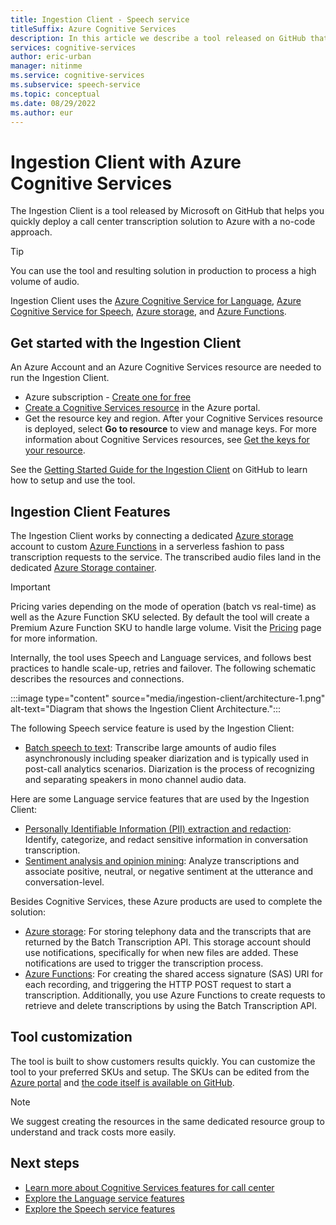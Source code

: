 ```yaml
---
title: Ingestion Client - Speech service
titleSuffix: Azure Cognitive Services
description: In this article we describe a tool released on GitHub that enables customers push audio files to Speech Service easily and quickly 
services: cognitive-services
author: eric-urban
manager: nitinme
ms.service: cognitive-services
ms.subservice: speech-service
ms.topic: conceptual
ms.date: 08/29/2022
ms.author: eur
---
```


# Ingestion Client with Azure Cognitive Services

The Ingestion Client is a tool released by Microsoft on GitHub that helps you quickly deploy a call center transcription solution to Azure with a no-code approach. 

> [!TIP]
> You can use the tool and resulting solution in production to process a high volume of audio.

Ingestion Client uses the [Azure Cognitive Service for Language](../language-service/index.yml), [Azure Cognitive Service for Speech](./index.yml), [Azure storage](https://azure.microsoft.com/product-categories/storage/), and [Azure Functions](https://azure.microsoft.com/services/functions/). 

## Get started with the Ingestion Client

An Azure Account and an Azure Cognitive Services resource are needed to run the Ingestion Client.
* Azure subscription - [Create one for free](https://azure.microsoft.com/free/cognitive-services)
* <a href="https://portal.azure.com/#create/Microsoft.CognitiveServicesAllInOne"  title="Create a Cognitive Services resource"  target="_blank">Create a Cognitive Services resource</a> in the Azure portal.
* Get the resource key and region. After your Cognitive Services resource is deployed, select **Go to resource** to view and manage keys. For more information about Cognitive Services resources, see [Get the keys for your resource](~/articles/cognitive-services/cognitive-services-apis-create-account.md#get-the-keys-for-your-resource). 

See the [Getting Started Guide for the Ingestion Client](https://github.com/Azure-Samples/cognitive-services-speech-sdk/blob/master/samples/ingestion/ingestion-client/Setup/guide.md) on GitHub to learn how to setup and use the tool.

## Ingestion Client Features

The Ingestion Client works by connecting a dedicated [Azure storage](https://azure.microsoft.com/product-categories/storage/) account to custom [Azure Functions](https://azure.microsoft.com/services/functions/) in a serverless fashion to pass transcription requests to the service. The transcribed audio files land in the dedicated [Azure Storage container](https://azure.microsoft.com/product-categories/storage/). 

> [!IMPORTANT]
> Pricing varies depending on the mode of operation (batch vs real-time) as well as the Azure Function SKU selected. By default the tool will create a Premium Azure Function SKU to handle large volume. Visit the [Pricing](https://azure.microsoft.com/pricing/details/functions/) page for more information.

Internally, the tool uses Speech and Language services, and follows best practices to handle scale-up, retries and failover. The following schematic describes the resources and connections.

:::image type="content" source="media/ingestion-client/architecture-1.png" alt-text="Diagram that shows the Ingestion Client Architecture.":::

The following Speech service feature is used by the Ingestion Client:

- [Batch speech to text](./batch-transcription.md): Transcribe large amounts of audio files asynchronously including speaker diarization and is typically used in post-call analytics scenarios. Diarization is the process of recognizing and separating speakers in mono channel audio data.

Here are some Language service features that are used by the Ingestion Client:

- [Personally Identifiable Information (PII) extraction and redaction](../language-service/personally-identifiable-information/how-to-call-for-conversations.md): Identify, categorize, and redact sensitive information in conversation transcription.
- [Sentiment analysis and opinion mining](../language-service/sentiment-opinion-mining/overview.md): Analyze transcriptions and associate positive, neutral, or negative sentiment at the utterance and conversation-level.

Besides Cognitive Services, these Azure products are used to complete the solution:

- [Azure storage](https://azure.microsoft.com/product-categories/storage/): For storing telephony data and the transcripts that are returned by the Batch Transcription API. This storage account should use notifications, specifically for when new files are added. These notifications are used to trigger the transcription process.
- [Azure Functions](https://azure.microsoft.com/services/functions/): For creating the shared access signature (SAS) URI for each recording, and triggering the HTTP POST request to start a transcription. Additionally, you use Azure Functions to create requests to retrieve and delete transcriptions by using the Batch Transcription API.

## Tool customization

The tool is built to show customers results quickly. You can customize the tool to your preferred SKUs and setup. The SKUs can be edited from the [Azure portal](https://portal.azure.com) and [the code itself is available on GitHub](https://github.com/Azure-Samples/cognitive-services-speech-sdk/tree/master/samples/batch).

> [!NOTE]
> We suggest creating the resources in the same dedicated resource group to understand and track costs more easily.

## Next steps

* [Learn more about Cognitive Services features for call center](./call-center-overview.md)
* [Explore the Language service features](../language-service/overview.md#available-features)
* [Explore the Speech service features](./overview.md)